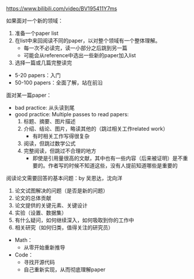 https://www.bilibili.com/video/BV195411Y7ms

如果面对一个新的领域：
1. 准备一个paper list
2. 在list中来回阅读不同的paper，以对整个领域有一个整体理解。
    - 每一次不必读完，读一小部分之后跳到另一篇
    - 可能会从reference中选出一些新的paper加入list
3. 选择一篇或几篇完整读完

- 5-20 papers：入门
- 50-100 papers：全面了解，站在前沿

面对某一篇paper：
- bad practice: 从头读到尾
- good practice: Multiple passes to read papers:
    1. 标题、摘要、图片描述
    2. 介绍、结论、图片，略读其他的（跳过相关工作related work）
        - 有时相关工作写得很复杂
    3. 阅读，但跳过数学公式
    4. 完整阅读，但跳过不合理的地方
        - 即使是引用量很高的文献，其中也有一些内容（后来被证明）是不重要的。作者写的时候不知道这些，没有人提前知道哪些是重要的

阅读论文需要回答的基本问题：by 吴恩达，沈向洋
1. 论文试图解决的问题（是否是新的问题）
2. 论文的总体贡献
3. 论文提供的关键元素、关键设计
4. 实验（设置、数据集）
5. 有什么疑问，如何继续深入，如何吸取到你的工作中
6. 相关研究（如何归类，值得关注的研究员）

- Math：
    - 从零开始重新推导
- Code：
    - 寻找开源代码
    - 自己重新实现，从而彻底理解paper

